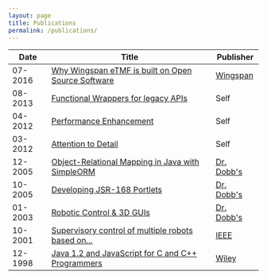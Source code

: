 ```yaml
---
layout: page
title: Publications
permalink: /publications/
---
```


| Date    | Title                                                                 | Publisher                 |
|---------|-----------------------------------------------------------------------| --------------------------|
| 07-2016 | [Why Wingspan eTMF is built on Open Source Software][why-open-source] | [Wingspan][pub-wingspan]  |
| 08-2013 | [Functional Wrappers for legacy APIs][functional-wrappers]            | Self                      |
| 04-2012 | [Performance Enhancement][performance-enhancement]                    | Self                      |
| 03-2012 | [Attention to Detail][attention-to-detail]                            | Self                      |
| 12-2005 | [Object-Relational Mapping in Java with SimpleORM][simpleorm]         | [Dr. Dobb's][pub-drdobbs] |
| 10-2005 | [Developing JSR-168 Portlets][jsr168]                                 | [Dr. Dobb's][pub-drdobbs] |
| 01-2003 | [Robotic Control & 3D GUIs][robotic-control]                          | [Dr. Dobb's][pub-drdobbs] |
| 10-2001 | [Supervisory control of multiple robots based on...][robots-rts]      | [IEEE][pub-ieeesmc]       |
| 12-1998 | [Java 1.2 and JavaScript for C and C++ Programmers][javabook]         | [Wiley][pub-wiley]        |

[why-open-source]: https://www.wingspan.com/why-wingspan-etmf-is-built-on-open-source-software-not-documentum-or-sharepoint/
[functional-wrappers]: /blog/2013/08/07/functional-wrappers-for-legacy-apis/
[performance-enhancement]: /blog/2012/04/16/performance-enhancement/
[attention-to-detail]: /blog/2012/03/27/attention-to-detail/
[robotic-control]: http://www.drdobbs.com/tools/robotic-control-3d-guis/184405243
[robots-rts]: https://web.stanford.edu/group/arl/cgi-bin/drupal/sites/default/files/public/publications/JonesS%202001.pdf
[simpleorm]: http://www.drdobbs.com/database/object-relational-mapping-in-java-with-s/184406344
[jsr168]: http://www.drdobbs.com/jvm/developing-jsr-168-portlets/184406282
[javabook]: https://www.amazon.com/Java-JavaScript-Programmers-Michael-Daconta/dp/0471183598
[pub-drdobbs]: http://www.drdobbs.com/
[pub-wiley]: https://www.wiley.com
[pub-ieeesmc]: http://www.ieeesmc.org/conferences/calendar/smc-society-conferences
[pub-wingspan]: https://www.wingspan.com